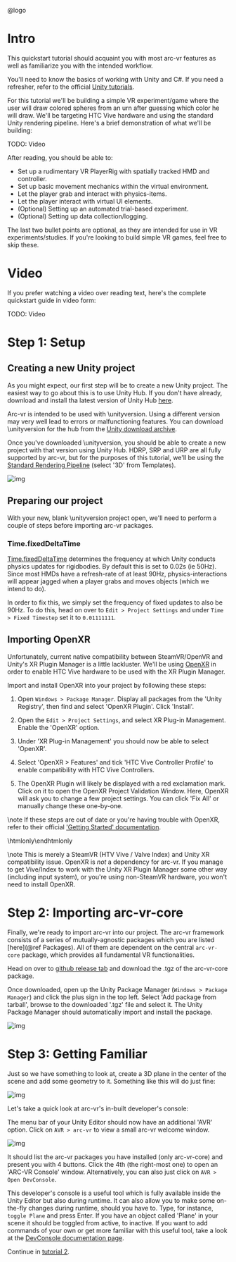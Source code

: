 @logo

# Intro

This quickstart tutorial should acquaint you with most arc-vr features as well as familiarize you with the intended workflow.

You'll need to know the basics of working with Unity and C#. If you need a refresher, refer to the official [Unity tutorials](https://learn.unity.com/).

For this tutorial we'll be building a simple VR experiment/game where the user will draw colored spheres from an urn after guessing which color he will draw.
We'll be targeting HTC Vive hardware and using the standard Unity rendering pipeline.
Here's a brief demonstration of what we'll be building:

TODO: Video

After reading, you should be able to:
- Set up a rudimentary VR PlayerRig with spatially tracked HMD and controller.
- Set up basic movement mechanics within the virtual environment.
- Let the player grab and interact with physics-items.
- Let the player interact with virtual UI elements.
- (Optional) Setting up an automated trial-based experiment.
- (Optional) Setting up data collection/logging.

The last two bullet points are optional, as they are intended for use in VR experiments/studies. If you're looking to build simple VR games, feel free to skip these.

# Video

If you prefer watching a video over reading text, here's the complete quickstart guide in video form:

TODO: Video

# Step 1: Setup

## Creating a new Unity project

As you might expect, our first step will be to create a new Unity project. The easiest way to go about this is to use Unity Hub. If you don't have already, download and install tha latest version of Unity Hub [here](https://unity3d.com/get-unity/download).

Arc-vr is intended to be used with \unityversion. Using a different version may very well lead to errors or malfunctioning features. You can download \unityversion for the hub from the [Unity download archive](https://unity3d.com/get-unity/download/archive).

Once you've downloaded \unityversion, you should be able to create a new project with that version using Unity Hub. HDRP, SRP and URP are all fully supported by arc-vr, but for the purposes of this tutorial, we'll be using the [Standard Rendering Pipeline](https://unity.com/srp) (select '3D' from Templates).

![img](../../res/images/qs_new_proj.jpg)

## Preparing our project

With your new, blank \unityversion project open, we'll need to perform a couple of steps before importing arc-vr packages.

### Time.fixedDeltaTime

[Time.fixedDeltaTime](https://docs.unity3d.com/ScriptReference/Time-fixedDeltaTime.html) determines the frequency at which Unity conducts physics updates for rigidbodies. By default this is set to 0.02s (ie 50Hz). Since most HMDs have a refresh-rate of at least 90Hz, physics-interactions will appear jagged when a player grabs and moves objects (which we intend to do).

In order to fix this, we simply set the frequency of fixed updates to also be 90Hz. To do this, head on over to `Edit > Project Settings` and under `Time > Fixed Timestep` set it to `0.01111111`.

## Importing OpenXR

Unfortunately, current native compatibility between SteamVR/OpenVR and Unity's XR Plugin Manager is a little lackluster. We'll be using [OpenXR](https://docs.unity3d.com/Packages/com.unity.xr.openxr@0.1/manual/index.html) in order to enable HTC Vive hardware to be used with the XR Plugin Manager.

Import and install OpenXR into your project by following these steps:
1. Open `Windows > Package Manager`. Display all packages from the 'Unity Registry', then find and select 'OpenXR Plugin'. Click 'Install'.

2. Open the `Edit > Project Settings`, and select XR Plug-in Management. Enable the 'OpenXR' option.

3. Under 'XR Plug-in Management' you should now be able to select 'OpenXR'.

4. Select 'OpenXR > Features' and tick 'HTC Vive Controller Profile' to enable compatibility with HTC Vive Controllers.

5. The OpenXR Plugin will likely be displayed with a red exclamation mark. Click on it to open the OpenXR Project Validation Window. Here, OpenXR will ask you to change a few project settings. You can click 'Fix All' or manually change these one-by-one.

\note If these steps are out of date or you're having trouble with OpenXR, refer to their official ['Getting Started' documentation](https://docs.unity3d.com/Packages/com.unity.xr.openxr@0.1/manual/index.html).

\htmlonly\endhtmlonly

\note This is merely a SteamVR (HTV Vive / Valve Index) and Unity XR compatibility issue. OpenXR is *not* a dependency for arc-vr. If you manage to get Vive/Index to work with the Unity XR Plugin Manager some other way (including input system), or you're using non-SteamVR hardware, you won't need to install OpenXR.

# Step 2: Importing arc-vr-core

Finally, we're ready to import arc-vr into our project. The arc-vr framework consists of a series of mutually-agnostic packages which you are listed [here](@ref Packages). All of them are dependent on the central `arc-vr-core` package, which provides all fundamental VR functionalities.

Head on over to [github release tab](https://github.com/MPIB/arc-vr/releases) and download the .tgz of the arc-vr-core package.

Once downloaded, open up the Unity Package Manager (`Windows > Package Manager`) and click the plus sign in the top left. Select 'Add package from tarball', browse to the downloaded '.tgz' file and select it. The Unity Package Manager should automatically import and install the package.

![img](../../res/images/install_tarball.jpg)

# Step 3: Getting Familiar

Just so we have something to look at, create a 3D plane in the center of the scene and add some geometry to it. Something like this will do just fine:

![img](../../res/images/qs_basic_scene.jpg)

Let's take a quick look at arc-vr's in-built developer's console:

The menu bar of your Unity Editor should now have an additional 'AVR' option. Click on `AVR > arc-vr` to view a small arc-vr welcome window.

![img](../../res/images/qs_top_menu.jpg)

It should list the arc-vr packages you have installed (only arc-vr-core) and present you with 4 buttons. Click the 4th (the right-most one) to open an 'ARC-VR Console' window. Alternatively, you can also just click on `AVR > Open DevConsole`.

This developer's console is a useful tool which is fully available inside the Unity Editor but also during runtime. It can also allow you to make some on-the-fly changes during runtime, should you have to. Type, for instance, `toggle Plane` and press Enter. If you have an object called 'Plane' in your scene it should be toggled from active, to inactive. If you want to add commands of your own or get more familiar with this useful tool, take a look at the [DevConsole documentation page](https://www.TODO.com).



Continue in [tutorial 2](tutorials/quickstart_tutorial_2.md).
